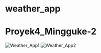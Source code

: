 # weather_app

# Proyek4_Mingguke-2

![Weather_App1](https://github.com/XavieraSal/Proyek4_Mingguke-2/assets/123913465/78e9b95b-a694-4be4-9862-ee61e909bfe4)
![Weather_App2](https://github.com/XavieraSal/Proyek4_Mingguke-2/assets/123913465/5e7d35c7-19af-40dd-9b7e-caae7d723585)


